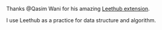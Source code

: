 Thanks @Qasim Wani for his amazing  [Leethub extension](https://github.com/QasimWani/LeetHub). 

I use Leethub as a practice for data structure and algorithm. 

